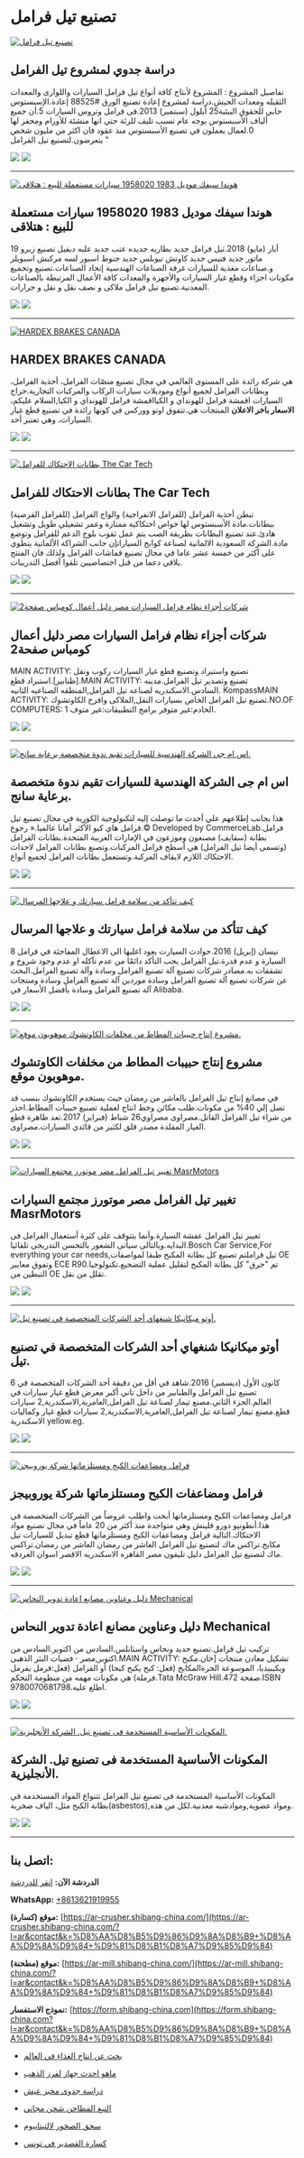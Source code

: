 # تصنيع تيل فرامل

<a href="https://swt.shibang-china.com/?l=ar&img&k=%D8%AA%D8%B5%D9%86%D9%8A%D8%B9+%D8%AA%D9%8A%D9%84+%D9%81%D8%B1%D8%A7%D9%85%D9%84" target="_blank">![تصنيع تيل فرامل](http://static.shibang-china.com/all-800x300/605.jpg)</a>

## دراسة جدوي لمشروع تيل الفرامل
تفاصيل المشروع : المشروع لأنتاج كافة أنواع تيل فرامل السيارات واللوارى والمعدات الثقيله ومعدات الجيش.دراسة لمشروع إعادة تصنيع الورق #88525 إعادة.الإسبستوس حابي للحقوق البيئية25 أيلول (سبتمبر) 2013.فى فرامل وتروس السيارات 5.أن جميع ألياف الأسبستوس بوجه عام تسبب تليف للرئة حتي انها منشئة للأورام ومحفز لها 0.لعمال يعملون في تصنيع الأسبستوس منذ عقود فان اكثر من مليون شخص يتعرضون.لتصنيع تيل الفرامل "


<a href="https://whatsapp.shibangsoft.com/WhatsApp.php" target="_blank" title="WhatsApp">![](http://static.shibang-china.com/icon/whatsapp.png)</a> <a href="https://swt.shibang-china.com/?l=ar&icon&k=%D8%AA%D8%B5%D9%86%D9%8A%D8%B9+%D8%AA%D9%8A%D9%84+%D9%81%D8%B1%D8%A7%D9%85%D9%84" target="_blank">![](http://static.shibang-china.com/icon/chat-ar.png)</a>

---

<a href="https://swt.shibang-china.com/?l=ar&img&k=%D8%AA%D8%B5%D9%86%D9%8A%D8%B9+%D8%AA%D9%8A%D9%84+%D9%81%D8%B1%D8%A7%D9%85%D9%84" target="_blank">![هوندا سيفك موديل 1983 1958020 سيارات مستعملة للبيع : هتلاقى](http://static.shibang-china.com/all-800x300/1275.jpg)</a>

## هوندا سيفك موديل 1983 1958020 سيارات مستعملة للبيع : هتلاقى
19 أيار (مايو) 2018.تيل فرامل جديد بطاريه جديده عتب جديد علبه ديفيل تصنيع زيرو ماتور جديد فتيس جديد كاوتش تيوبلس جديد جنوط اسبور لسه مركبش اسبويلر و.صناعات مغذية للسيارات غرفة الصناعات الهندسية إتحاد الصناعات.تصنيع وتجميع مكونات اجزاء وقطع غيار السيارات والأجهزة والمعدات كافة الأعمال المرتبطة بالصناعات المعدنية.تصنيع تيل فرامل ملاكى و نصف نقل و نقل و جرارات.


<a href="https://whatsapp.shibangsoft.com/WhatsApp.php" target="_blank" title="WhatsApp">![](http://static.shibang-china.com/icon/whatsapp.png)</a> <a href="https://swt.shibang-china.com/?l=ar&icon&k=%D8%AA%D8%B5%D9%86%D9%8A%D8%B9+%D8%AA%D9%8A%D9%84+%D9%81%D8%B1%D8%A7%D9%85%D9%84" target="_blank">![](http://static.shibang-china.com/icon/chat-ar.png)</a>

---

<a href="https://swt.shibang-china.com/?l=ar&img&k=%D8%AA%D8%B5%D9%86%D9%8A%D8%B9+%D8%AA%D9%8A%D9%84+%D9%81%D8%B1%D8%A7%D9%85%D9%84" target="_blank">![HARDEX BRAKES CANADA](http://static.shibang-china.com/all-800x300/189.jpg)</a>

## HARDEX BRAKES CANADA
هي شركة رائدة على المستوى العالمي في مجال تصنيع منصّات الفرامل، أحذية الفرامل، وبطانات الفرامل لجميع أنواع وموديلات سيارات الركاب والمركبات التجارية.حراج السيارات اقمشة فرامل للهونداي و الكيااقمشة فرامل للهونداي و الكيا,السلام عليكم، **الاسعار باخر الاعلان** المنتجات هي.تتفوق اوتو ووركس في كونها رائدة في تصنيع قطع غيار السيارات، وهي تعتبر أحد.


<a href="https://whatsapp.shibangsoft.com/WhatsApp.php" target="_blank" title="WhatsApp">![](http://static.shibang-china.com/icon/whatsapp.png)</a> <a href="https://swt.shibang-china.com/?l=ar&icon&k=%D8%AA%D8%B5%D9%86%D9%8A%D8%B9+%D8%AA%D9%8A%D9%84+%D9%81%D8%B1%D8%A7%D9%85%D9%84" target="_blank">![](http://static.shibang-china.com/icon/chat-ar.png)</a>

---

<a href="https://swt.shibang-china.com/?l=ar&img&k=%D8%AA%D8%B5%D9%86%D9%8A%D8%B9+%D8%AA%D9%8A%D9%84+%D9%81%D8%B1%D8%A7%D9%85%D9%84" target="_blank">![بطانات الاحتكاك للفرامل The Car Tech](http://static.shibang-china.com/all-800x300/1079.jpg)</a>

## بطانات الاحتكاك للفرامل The Car Tech
تبطن أحذية الفرامل (للفرامل الانفراجية) والواح الفرامل (للقرامل القرصية) ببطانات.مادة الأسبستوس لها خواص احتكاكية ممتازة وعمر تشغيلي طويل وتشغيل هادئ.عند تصنيع البطانات بطريقة الصب يتم عمل ثقوب بلوح الدعم للفرامل وتوضع مادة.الشركة السعودية الالمانية لصناعة كوابح السياراتإن جانب الشراكة الألمانية ينطوي على أكثر من خمسة عشر عاما في مجال تصنيع قماشات الفرامل ولذلك فان المنتج يلاقي دعما من قبل اختصاصيين تلقوا أفضل التدريبات.


<a href="https://whatsapp.shibangsoft.com/WhatsApp.php" target="_blank" title="WhatsApp">![](http://static.shibang-china.com/icon/whatsapp.png)</a> <a href="https://swt.shibang-china.com/?l=ar&icon&k=%D8%AA%D8%B5%D9%86%D9%8A%D8%B9+%D8%AA%D9%8A%D9%84+%D9%81%D8%B1%D8%A7%D9%85%D9%84" target="_blank">![](http://static.shibang-china.com/icon/chat-ar.png)</a>

---

<a href="https://swt.shibang-china.com/?l=ar&img&k=%D8%AA%D8%B5%D9%86%D9%8A%D8%B9+%D8%AA%D9%8A%D9%84+%D9%81%D8%B1%D8%A7%D9%85%D9%84" target="_blank">![شركات أجزاء نظام فرامل السيارات مصر دليل أعمال كومباس صفحة2](http://static.shibang-china.com/all-800x300/1251.jpg)</a>

## شركات أجزاء نظام فرامل السيارات مصر دليل أعمال كومباس صفحة2
MAIN ACTIVITY: تصنيع واستيراد وتصنيع قطع غيار السيارات ركوب ونقل [طنابير].استيراد قطع.MAIN ACTIVITY: تصنيع وتصدير تيل الفرامل.مدينه السادس.الاسكندريه لصناعه تيل الفرامل,المنطقه الصناعيه الثانيه. KompassMAIN ACTIVITY: تصنيع تيل الفرامل الخاص بسيارات النقل,الملاكى وافرخ الكاوتشوك.NO.OF COMPUTERS: 1 الخادم:غير متوفر برامج التطبيقات:غير متوف.


<a href="https://whatsapp.shibangsoft.com/WhatsApp.php" target="_blank" title="WhatsApp">![](http://static.shibang-china.com/icon/whatsapp.png)</a> <a href="https://swt.shibang-china.com/?l=ar&icon&k=%D8%AA%D8%B5%D9%86%D9%8A%D8%B9+%D8%AA%D9%8A%D9%84+%D9%81%D8%B1%D8%A7%D9%85%D9%84" target="_blank">![](http://static.shibang-china.com/icon/chat-ar.png)</a>

---

<a href="https://swt.shibang-china.com/?l=ar&img&k=%D8%AA%D8%B5%D9%86%D9%8A%D8%B9+%D8%AA%D9%8A%D9%84+%D9%81%D8%B1%D8%A7%D9%85%D9%84" target="_blank">![اس ام جى الشركة الهندسية للسيارات تقيم ندوة متخصصة برعاية سانج.](http://static.shibang-china.com/all-800x300/598.jpg)</a>

## اس ام جى الشركة الهندسية للسيارات تقيم ندوة متخصصة برعاية سانج.
هذا بجانب إطلاعهم علي أحدث ما توصلت إليه لتكنولوجية الكورية في مجال تصنيع تيل فرامل هاي كيو الأكثر أمانا عالميا.« رجوع.© Developed by CommerceLab.فرامل بطانة (سفايف) مصنعون وموزعون في الإمارات العربية المتحدة.بطانات الفرامل (وتسمى أيضا تيل الفرامل) هي أسطح فرامل المركبات.وتصنع بطانات الفرامل لاحداث الاحتكاك اللازم لايقاف المركبة.وتستعمل بطانات الفرامل لجميع أنواع.


<a href="https://whatsapp.shibangsoft.com/WhatsApp.php" target="_blank" title="WhatsApp">![](http://static.shibang-china.com/icon/whatsapp.png)</a> <a href="https://swt.shibang-china.com/?l=ar&icon&k=%D8%AA%D8%B5%D9%86%D9%8A%D8%B9+%D8%AA%D9%8A%D9%84+%D9%81%D8%B1%D8%A7%D9%85%D9%84" target="_blank">![](http://static.shibang-china.com/icon/chat-ar.png)</a>

---

<a href="https://swt.shibang-china.com/?l=ar&img&k=%D8%AA%D8%B5%D9%86%D9%8A%D8%B9+%D8%AA%D9%8A%D9%84+%D9%81%D8%B1%D8%A7%D9%85%D9%84" target="_blank">![كيف تتأكد من سلامة فرامل سيارتك و علاجها المرسال](http://static.shibang-china.com/all-800x300/704.jpg)</a>

## كيف تتأكد من سلامة فرامل سيارتك و علاجها المرسال
8 نيسان (إبريل) 2016.حوادث السيارت يعود اغلبها الى الاعطال المفاجئة في فرامل السيارة و عدم قدرة.تيل الفرامل يجب التأكد دائمًا من عدم تآكله او عدم وجود شروخ و تشققات به.مصادر شركات تصنيع آلة تصنيع الفرامل وسادة وآلة تصنيع الفرامل.البحث عن شركات تصنيع آلة تصنيع الفرامل وسادة موردين آلة تصنيع الفرامل وسادة ومنتجات آلة تصنيع الفرامل وسادة بأفضل الأسعار في Alibaba.


<a href="https://whatsapp.shibangsoft.com/WhatsApp.php" target="_blank" title="WhatsApp">![](http://static.shibang-china.com/icon/whatsapp.png)</a> <a href="https://swt.shibang-china.com/?l=ar&icon&k=%D8%AA%D8%B5%D9%86%D9%8A%D8%B9+%D8%AA%D9%8A%D9%84+%D9%81%D8%B1%D8%A7%D9%85%D9%84" target="_blank">![](http://static.shibang-china.com/icon/chat-ar.png)</a>

---

<a href="https://swt.shibang-china.com/?l=ar&img&k=%D8%AA%D8%B5%D9%86%D9%8A%D8%B9+%D8%AA%D9%8A%D9%84+%D9%81%D8%B1%D8%A7%D9%85%D9%84" target="_blank">![مشروع إنتاج حبيبات المطاط من مخلفات الكاوتشوك موهوبون موقع.](http://static.shibang-china.com/all-800x300/1025.jpg)</a>

## مشروع إنتاج حبيبات المطاط من مخلفات الكاوتشوك موهوبون موقع.
في مصانع إنتاج تيل الفرامل بالعاشر من رمضان حيث يستخدم الكاوتشوك بنسب قد تصل إلي 40% من مكونات.طلب مكائن وخط انتاج لعملية تصنيع حبيبات المطاط.احذر من شراء تيل الفرامل القاتل.مصراوى مصراوي26 شباط (فبراير) 2017.تعد ظاهرة قطع الغيار المقلدة مصدر قلق لكثير من قائدي السيارات.مصراوى.


<a href="https://whatsapp.shibangsoft.com/WhatsApp.php" target="_blank" title="WhatsApp">![](http://static.shibang-china.com/icon/whatsapp.png)</a> <a href="https://swt.shibang-china.com/?l=ar&icon&k=%D8%AA%D8%B5%D9%86%D9%8A%D8%B9+%D8%AA%D9%8A%D9%84+%D9%81%D8%B1%D8%A7%D9%85%D9%84" target="_blank">![](http://static.shibang-china.com/icon/chat-ar.png)</a>

---

<a href="https://swt.shibang-china.com/?l=ar&img&k=%D8%AA%D8%B5%D9%86%D9%8A%D8%B9+%D8%AA%D9%8A%D9%84+%D9%81%D8%B1%D8%A7%D9%85%D9%84" target="_blank">![تغيير تيل الفرامل مصر موتورز مجتمع السيارات MasrMotors](http://static.shibang-china.com/all-800x300/1306.jpg)</a>

## تغيير تيل الفرامل مصر موتورز مجتمع السيارات MasrMotors
تغيير تيل الفرامل عفشة السيارة.وأنما بتتوقف على كثرة أستعمال الفرامل فى البدايه.وبالتالى سيأتى الشعور بالتحسن التدريجى تلقائيا.Bosch Car Service,For everything your car needs,تيل فراملتم تصنيع كل بطانة المكبح طبقا لمواصفات OE وتفوق معايير ECE R90.تم "حرق" كل بطانة المكبح لتقليل عملية التضجيع.تكنولوجيا التبطين من OE تقلل من نقل.


<a href="https://whatsapp.shibangsoft.com/WhatsApp.php" target="_blank" title="WhatsApp">![](http://static.shibang-china.com/icon/whatsapp.png)</a> <a href="https://swt.shibang-china.com/?l=ar&icon&k=%D8%AA%D8%B5%D9%86%D9%8A%D8%B9+%D8%AA%D9%8A%D9%84+%D9%81%D8%B1%D8%A7%D9%85%D9%84" target="_blank">![](http://static.shibang-china.com/icon/chat-ar.png)</a>

---

<a href="https://swt.shibang-china.com/?l=ar&img&k=%D8%AA%D8%B5%D9%86%D9%8A%D8%B9+%D8%AA%D9%8A%D9%84+%D9%81%D8%B1%D8%A7%D9%85%D9%84" target="_blank">![أوتو ميكانيكا شنغهاي أحد الشركات المتخصصة في تصنيع تيل.](http://static.shibang-china.com/all-800x300/697.jpg)</a>

## أوتو ميكانيكا شنغهاي أحد الشركات المتخصصة في تصنيع تيل.
6 كانون الأول (ديسمبر) 2016.شاهد في أقل من دقيقة أحد الشركات المتخصصة في تصنيع تيل الفرامل والطنابير من داخل تاني أكبر معرض قطع غيار سيارات في العالم.الجزء الثاني.مصنع تيمار لصناعة تيل الفرامل,العامرية,الاسكندرية,2 سيارات قطع.مصنع تيمار لصناعة تيل الفرامل,العامرية,الاسكندرية,2 سيارات قطع غيار وكماليات الاسكندرية  yellow.eg.


<a href="https://whatsapp.shibangsoft.com/WhatsApp.php" target="_blank" title="WhatsApp">![](http://static.shibang-china.com/icon/whatsapp.png)</a> <a href="https://swt.shibang-china.com/?l=ar&icon&k=%D8%AA%D8%B5%D9%86%D9%8A%D8%B9+%D8%AA%D9%8A%D9%84+%D9%81%D8%B1%D8%A7%D9%85%D9%84" target="_blank">![](http://static.shibang-china.com/icon/chat-ar.png)</a>

---

<a href="https://swt.shibang-china.com/?l=ar&img&k=%D8%AA%D8%B5%D9%86%D9%8A%D8%B9+%D8%AA%D9%8A%D9%84+%D9%81%D8%B1%D8%A7%D9%85%D9%84" target="_blank">![فرامل ومضاعفات الكبح ومستلزماتها شركة يوروبيجز](http://static.shibang-china.com/all-800x300/690.jpg)</a>

## فرامل ومضاعفات الكبح ومستلزماتها شركة يوروبيجز
فرامل ومضاعفات الكبح ومستلزماتها أبحت واطلب عروضاً من الشركات المتخصصة في هذا.أنطونيو دورو فلينش وهي متواجدة منذ أكثر من 20 عاماً في مجال تصنيع مواد الاحتكاك.التالية فرامل ومضاعفات الكبح ومستلزماتها قطع تبديل للسيارات تيل مكابح.تراكس ماك لتصنيع تيل الفرامل العاشر من رمضان العاشر من رمضان.تراكس ماك لتصنيع تيل الفرامل دليل تليفون مصر القاهره الاسكندريه الاقصر اسوان الغردقه.


<a href="https://whatsapp.shibangsoft.com/WhatsApp.php" target="_blank" title="WhatsApp">![](http://static.shibang-china.com/icon/whatsapp.png)</a> <a href="https://swt.shibang-china.com/?l=ar&icon&k=%D8%AA%D8%B5%D9%86%D9%8A%D8%B9+%D8%AA%D9%8A%D9%84+%D9%81%D8%B1%D8%A7%D9%85%D9%84" target="_blank">![](http://static.shibang-china.com/icon/chat-ar.png)</a>

---

<a href="https://swt.shibang-china.com/?l=ar&img&k=%D8%AA%D8%B5%D9%86%D9%8A%D8%B9+%D8%AA%D9%8A%D9%84+%D9%81%D8%B1%D8%A7%D9%85%D9%84" target="_blank">![دليل وعناوين مصانع اعادة تدوير النحاس Mechanical](http://static.shibang-china.com/all-800x300/1414.jpg)</a>

## دليل وعناوين مصانع اعادة تدوير النحاس Mechanical
تركيب تيل فرامل.تصنيع حديد ونحاس واستانلس.السادس من اكتوبر.السادس من اكتوبر,مصر · فضيات النثر الذهبى.MAIN ACTIVITY: تشكيل معادن منتجات [خان.مكبح ويكيبيديا، الموسوعة الحرةالمكابح (فعل: كبح يكبح كبحا) أو الفرامل (فعل:فرمل يفرمل فرملة) هي مكونات مهمه من منظومة التحكم.Tata McGraw Hill.صفحة 472.ISBN 9780070681798.اطلع عليه.


<a href="https://whatsapp.shibangsoft.com/WhatsApp.php" target="_blank" title="WhatsApp">![](http://static.shibang-china.com/icon/whatsapp.png)</a> <a href="https://swt.shibang-china.com/?l=ar&icon&k=%D8%AA%D8%B5%D9%86%D9%8A%D8%B9+%D8%AA%D9%8A%D9%84+%D9%81%D8%B1%D8%A7%D9%85%D9%84" target="_blank">![](http://static.shibang-china.com/icon/chat-ar.png)</a>

---

<a href="https://swt.shibang-china.com/?l=ar&img&k=%D8%AA%D8%B5%D9%86%D9%8A%D8%B9+%D8%AA%D9%8A%D9%84+%D9%81%D8%B1%D8%A7%D9%85%D9%84" target="_blank">![المكونات الأساسية المستخدمة فى تصنيع تيل. الشركة الأنجليزية.](http://static.shibang-china.com/all-800x300/1091.jpg)</a>

## المكونات الأساسية المستخدمة فى تصنيع تيل. الشركة الأنجليزية.
المكونات الأساسية المستخدمة فى تصنيع تيل الفرامل تتنواع المواد المستخدمة في بطانة الكبح مثل، الياف صخرية(asbestos),ومواد عضوية,وموادشبه معدنية.لكل من هذه.

<a href="https://whatsapp.shibangsoft.com/WhatsApp.php" target="_blank" title="WhatsApp">![](http://static.shibang-china.com/icon/whatsapp.png)</a> <a href="https://swt.shibang-china.com/?l=ar&icon&k=%D8%AA%D8%B5%D9%86%D9%8A%D8%B9+%D8%AA%D9%8A%D9%84+%D9%81%D8%B1%D8%A7%D9%85%D9%84" target="_blank">![](http://static.shibang-china.com/icon/chat-ar.png)</a>

---
## اتصل بنا:

**الدردشة الآن:** [انقر للدردشة](https://swt.shibang-china.com?l=ar&contact&k=%D8%AA%D8%B5%D9%86%D9%8A%D8%B9+%D8%AA%D9%8A%D9%84+%D9%81%D8%B1%D8%A7%D9%85%D9%84)

**WhatsApp:**  [+8613621919955](https://whatsapp.shibangsoft.com/WhatsApp.php)

**موقع (كسارة):** [https://ar-crusher.shibang-china.com/](https://ar-crusher.shibang-china.com/?l=ar&contact&k=%D8%AA%D8%B5%D9%86%D9%8A%D8%B9+%D8%AA%D9%8A%D9%84+%D9%81%D8%B1%D8%A7%D9%85%D9%84)

**موقع (مطحنة):** [https://ar-mill.shibang-china.com/](https://ar-mill.shibang-china.com/?l=ar&contact&k=%D8%AA%D8%B5%D9%86%D9%8A%D8%B9+%D8%AA%D9%8A%D9%84+%D9%81%D8%B1%D8%A7%D9%85%D9%84)

**نموذج الاستفسار:** [https://form.shibang-china.com](https://form.shibang-china.com?l=ar&contact&k=%D8%AA%D8%B5%D9%86%D9%8A%D8%B9+%D8%AA%D9%8A%D9%84+%D9%81%D8%B1%D8%A7%D9%85%D9%84)

* [بحث عن انتاج الغذاء في العالم](../20/%D8%A8%D8%AD%D8%AB%20%D8%B9%D9%86%20%D8%A7%D9%86%D8%AA%D8%A7%D8%AC%20%D8%A7%D9%84%D8%BA%D8%B0%D8%A7%D8%A1%20%D9%81%D9%8A%20%D8%A7%D9%84%D8%B9%D8%A7%D9%84%D9%85.md)

* [ماهو احدث جهاز لفرز الذهب](../19/%D9%85%D8%A7%D9%87%D9%88%20%D8%A7%D8%AD%D8%AF%D8%AB%20%D8%AC%D9%87%D8%A7%D8%B2%20%D9%84%D9%81%D8%B1%D8%B2%20%D8%A7%D9%84%D8%B0%D9%87%D8%A8.md)

* [دراسة جدوى مخبز عيش](../19/%D8%AF%D8%B1%D8%A7%D8%B3%D8%A9%20%D8%AC%D8%AF%D9%88%D9%89%20%D9%85%D8%AE%D8%A8%D8%B2%20%D8%B9%D9%8A%D8%B4.md)

* [التبغ المطاحن شحن مجاني](../20/%D8%A7%D9%84%D8%AA%D8%A8%D8%BA%20%D8%A7%D9%84%D9%85%D8%B7%D8%A7%D8%AD%D9%86%20%D8%B4%D8%AD%D9%86%20%D9%85%D8%AC%D8%A7%D9%86%D9%8A.md)

* [سحق الصخور لالتيتانيوم](../19/%D8%B3%D8%AD%D9%82%20%D8%A7%D9%84%D8%B5%D8%AE%D9%88%D8%B1%20%D9%84%D8%A7%D9%84%D8%AA%D9%8A%D8%AA%D8%A7%D9%86%D9%8A%D9%88%D9%85.md)

* [كسارة القصدير في تونس](../18/%D9%83%D8%B3%D8%A7%D8%B1%D8%A9%20%D8%A7%D9%84%D9%82%D8%B5%D8%AF%D9%8A%D8%B1%20%D9%81%D9%8A%20%D8%AA%D9%88%D9%86%D8%B3.md)